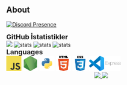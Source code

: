 ## About
[![Discord Presence](https://lanyard.cnrad.dev/api/952940471368450068)](https://discord.com/users/952940471368450068)<br>







  <summary style="font-weight: bold; font-size: 18px">GitHub İstatistikler</summary>
  <img src="https://komarev.com/ghpvc/?username=kazdev0&label=Visiting&color=552b75">

<img src="https://github-readme-stats.vercel.app/api?username=KazDev0&show_icons=true&theme=dark" width="%100" height="150px" alt="stats" />
<img src="https://github-readme-stats.vercel.app/api/top-langs/?username=KazDev0&layout=compact&theme=dark" width="%100" height="150px" alt="stats" />
<img src="https://github-profile-trophy.vercel.app/?username=KazDev0&theme=nord" width="%100" height="150px" alt="stats" />



  <summary style="font-weight: bold; font-size: 18px">Languages</summary>
 <code><img height="40" src="https://raw.githubusercontent.com/github/explore/80688e429a7d4ef2fca1e82350fe8e3517d3494d/topics/javascript/javascript.png"></code>
   <code><img height="40" src="https://raw.githubusercontent.com/github/explore/80688e429a7d4ef2fca1e82350fe8e3517d3494d/topics/nodejs/nodejs.png"></code>
   <code><img height="40" src="https://raw.githubusercontent.com/github/explore/80688e429a7d4ef2fca1e82350fe8e3517d3494d/topics/python/python.png"></code>
   <code><img height="40" src="https://raw.githubusercontent.com/github/explore/80688e429a7d4ef2fca1e82350fe8e3517d3494d/topics/html/html.png"></code>
   <code><img height="40" src="https://raw.githubusercontent.com/github/explore/80688e429a7d4ef2fca1e82350fe8e3517d3494d/topics/css/css.png"></code>
   <code><img height="40" src="https://raw.githubusercontent.com/github/explore/80688e429a7d4ef2fca1e82350fe8e3517d3494d/topics/visual-studio-code/visual-studio-code.png"></code>
   <code><img height="40" src="https://raw.githubusercontent.com/github/explore/80688e429a7d4ef2fca1e82350fe8e3517d3494d/topics/express/express.png"></code>


<div align="center">
  
  <a href="https://github.com/KazDev0" onmouseover="this.style.textDecoration='none'">
    <img height="180em" src="https://github-readme-stats.vercel.app/api?username=KazDev0&show_icons=true&theme=omni&include_all_commits=true&count_private=true" />
    <img height="180em" src="https://github-readme-stats.vercel.app/api/top-langs/?username=KazDev0&layout=compact&langs_count=7&theme=omni" />
  </a>
    
</div> 
